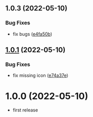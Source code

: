 ## 1.0.3 (2022-05-10)



### Bug Fixes

* fix bugs ([e4fa50b](https://github.com/purocean/yank-note-extension/commit/e4fa50bf47db6d26d6b659aa07390b1d73dc7096))



## [1.0.1](https://github.com/purocean/yank-note-extension/compare/extension-pop-preview-1.0.0...extension-pop-preview-1.0.1) (2022-05-10)


### Bug Fixes

* fix missing icon ([e74a37e](https://github.com/purocean/yank-note-extension/commit/e74a37e60631755cc485ae528d959306ccc7e3b4))



# 1.0.0 (2022-05-10)

* first release
